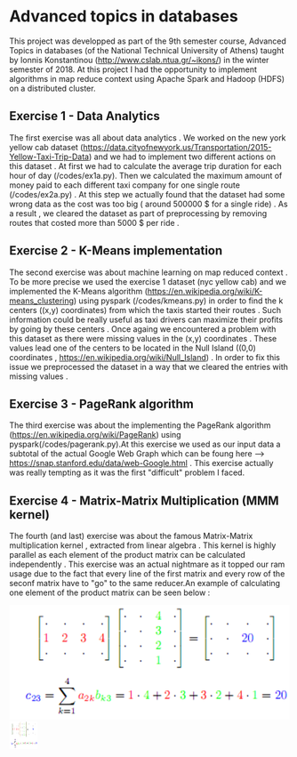 # Advanced topics in databases
This project was developped as part of the 9th semester course, Advanced Topics in databases (of the National Technical University of Athens) taught by Ionnis Konstantinou (http://www.cslab.ntua.gr/~ikons/) in the winter semester of 2018. At this project I had the opportunity to implement algorithms in map reduce context using Apache Spark and Hadoop (HDFS) on a distributed cluster.

## Exercise 1 - Data Analytics 
The first exercise was all about data analytics . We worked on the new york yellow cab dataset (https://data.cityofnewyork.us/Transportation/2015-Yellow-Taxi-Trip-Data) and we had to implement two different actions on this dataset . At first we had to calculate the average trip duration for each hour of day (/codes/ex1a.py). Then we calculated the maximum amount of money paid to each different taxi company for one single route (/codes/ex2a.py) . At this step we actually found that the dataset had some wrong data as the cost was too big ( around 500000 $ for a single ride) . As a result , we cleared the dataset as part of preprocessing by removing routes that costed more than 5000 $ per ride . 

## Exercise 2 - K-Means implementation
The second exercise was about machine learning on map reduced context . To be more precise we used the exercise 1 dataset (nyc yellow cab) and we implemented the K-Means algorithm (https://en.wikipedia.org/wiki/K-means_clustering) using pyspark (/codes/kmeans.py) in order to find the k centers ((x,y) coordinates) from which the taxis started their routes . Such information could be really useful as taxi drivers can maximize their profits by going by these centers . Once againg we encountered a problem with this dataset as there were missing values in the (x,y) coordinates . These values lead one of the centers to be located in the Null Island ((0,0) coordinates , https://en.wikipedia.org/wiki/Null_Island) . In order to fix this issue we preprocessed the dataset in a way that we cleared the entries with missing values .

## Exercise 3 - PageRank algorithm 
The third exercise was about the implementing the PageRank algorithm (https://en.wikipedia.org/wiki/PageRank) using pyspark(/codes/pagerank.py).At this exercise we used as our input data a subtotal of the actual Google Web Graph which can be foung here --> https://snap.stanford.edu/data/web-Google.html . This exercise actually was really tempting as it was the first "difficult" problem I faced.

## Exercise 4  - Matrix-Matrix Multiplication (MMM kernel)
The fourth (and last) exercise was about the famous Matrix-Matrix multiplication kernel , extracted from linear algebra . This kernel is highly parallel as each element of the product matrix can be calculated independently . This exercise was an actual nightmare as it topped our ram usage due to the fact that every line of the first matrix and every row of the seconf matrix have to "go" to the same reducer.An example of calculating one element of the product matrix can be seen below :

![alt text](https://github.com/filmnoirprod/advanced_databases/blob/master/mmm.png)
<img src="https://github.com/filmnoirprod/advanced_databases/blob/master/mmm.png" width="50" height="50">
